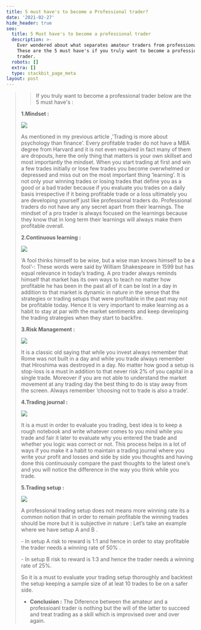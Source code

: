 ```yaml
---
title: 5 must have's to become a Professional trader?
date: '2021-02-27'
hide_header: true
seo:
  title: 5 Must have's to become a professional trader
  description: >-
    Ever wondered about what separates amateur traders from professional ones.
    These are the 5 must have's if you truly want to become a professional
    trader.
  robots: []
  extra: []
  type: stackbit_page_meta
layout: post
---
```

> > If you truly want to become a professional trader below are the 5 must have's :
>
> **1.Mindset :**
>
> ![](http://www.brameshtechanalysis.com/wp-content/uploads/2020/07/mindset.jpg)
>
> As mentioned in my previous article ,'Trading is more about psychology than finance'.
> Every profitable trader do not have a MBA degree from Harvard and it is not even required in fact
> many of them are dropouts, here the only thing that matters is your own skillset and most
> importantly the mindset. When you start trading at first and win a few trades initially or lose few
> trades you become overwhelmed or depressed and miss out on the most important thing
> ‘learning’. It is not only your winning trades or losing trades that define you as a good or a bad
> trader because if you evaluate you trades on a daily basis irrespective if it being profitable trade or
> a loss ultimately you are developing yourself just like professional traders do. Professional traders
> do not have any any secret apart from their learnings. The mindset of a pro trader is always
> focused on the learnings because they know that in long term their learnings will always make
> them profitable overall.
>
> **2.Continuous learning :**
>
> ![](https://lh3.googleusercontent.com/proxy/boOOM23XbKBbI5Yvd7x6qNM70nx\_8dVwAAFzk_D3QX-daMgpxFxi44C4rmagPq_WT4yonc8tkc6RjQ5bTH6hRdyjGuUv6GS5o-VQnrWPZXqzSZAIQ\_7DP3NdoMvJYwwPElfo6g)
>
> ‘A fool thinks himself to be wise, but a wise man knows himself to be a fool’-: These words were
> said by William Shakespeare in 1599 but has equal relevance in today’s trading. A pro trader
> always reminds himself that market has its own ways to teach no matter how profitable he has
> been in the past all of it can be lost in a day in addition to that market is dynamic in nature in the
> sense that the strategies or trading setups that were profitable in the past may not be profitable
> today. Hence it is very important to make learning as a habit to stay at par with the market
> sentiments and keep developing the trading strategies when they start to backfire.
>
> **3.Risk Management :**
>
> ![](https://thumbor.forbes.com/thumbor/fit-in/1200x0/filters%3Aformat%28jpg%29/https%3A%2F%2Fspecials-images.forbesimg.com%2Fimageserve%2F5ef62970c7e8ff000777baec%2F0x0.jpg)
>
> It is a classic old saying that while you invest always remember that Rome was not built in a day and
> while you trade always remember that Hiroshima was destroyed in a day. No matter how good a
> setup is stop-loss is a must in addition to that never risk 2% of you capital in a single trade.
> Moreover if you are not able to understand the market movement at any trading day the best
> thing to do is stay away from the screen. Always remember ‘choosing not to trade is also a trade’.
>
> **4.Trading journal :**
>
> ![](https://www.teachingenglish.org.uk/sites/teacheng/files/images/class_journals_iStock\_000021675732XSmall.jpg)
>
> It is a must in order to evaluate you trading, best idea is to keep a rough notebook and write
> whatever comes to you mind while you trade and fair it later to evaluate why you entered the trade
> and whether you logic was correct or not. This process helps in a lot of ways if you make it a habit
> to maintain a trading journal where you write your profit and losses and side by side you thoughts
> and having done this continuously compare the past thoughts to the latest one’s and you will
> notice the difference in the way you think while you trade.
>
> **5.Trading setup :**
>
> ![](https://devexperts.com/blog/wp-content/uploads/2019/09/twitter-strategy-mobile.png)
>
> A professional trading setup does not means more winning rate its a common notion that in order
> to remain profitable the winning trades should be more but it is subjective in nature : Let’s take an
> example where we have setup A and B .
>
> \- In setup A risk to reward is 1:1 and hence in order to stay profitable the trader needs a winning
> rate of 50% .
>
> \- In setup B risk to reward is 1:3 and hence the trader needs a winning rate of 25%.
>
> So it is a must to evaluate your trading setup thoroughly and backtest the setup keeping a sample
> size of at leat 10 trades to be on a safer side.
>
> *   **Conclusion :** The Diference between the amateur and a professioanl trader is nothing but the will of the latter to succeed and treat trading as a skill which is improvised over and over again.
